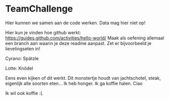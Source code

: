 # TeamChallenge
Hier kunnen we samen aan de code werken. Data mag hier niet op!

Hier kun je vinden hoe github werkt: https://guides.github.com/activities/hello-world/
Maak als oefening allemaal een branch aan waarin je deze readme aanpast. Zet er bijvoorbeeld je lievelingseten in!

Cyrano: Spätzle




Lotte: Knödel 


Eens even kijken of dit werkt.
Dit monstertje houdt van jachtschotel, steak, eigenlijk alle soorten eten...
Ik heb honger.
Ik ga koffie halen.
Ciao

Ik wil ook koffie :(.

